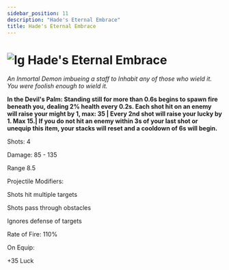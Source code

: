 ```yaml
---
sidebar_position: 11
description: "Hade's Eternal Embrace"
title: Hade's Eternal Embrace
---
```


# ![lg](https://raw.githubusercontent.com/Valor-Inc/Wiki/main/static/img/Tiered%20Bags/Legendary_Bag.png) Hade's Eternal Embrace

<i> An Inmortal Demon imbueing a staff to Inhabit any of those who wield it. You were foolish enough to wield it. </i>

**In the Devil's Palm: Standing still for more than 0.6s begins to spawn fire beneath you, dealing 2% health every 0.2s. Each shot hit on an enemy will raise your might by 1, max: 35 | Every 2nd shot will raise your lucky by 1. Max 15.| If you do not hit an enemy within 3s of your last shot or unequip this item, your stacks will reset and a cooldown of 6s will begin.** 

Shots: 4

Damage: 85 - 135

Range 8.5

Projectile Modifiers:

Shots hit multiple targets

Shots pass through obstacles

Ignores defense of targets

Rate of Fire: 110%

On Equip:

+35 Luck



